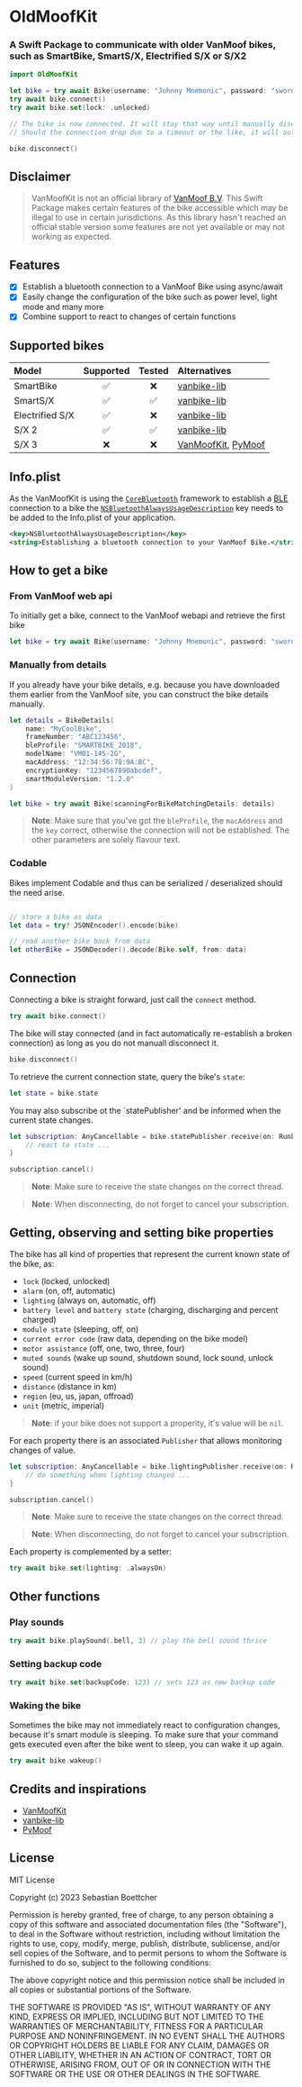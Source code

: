 # OldMoofKit

### A Swift Package to communicate with older VanMoof bikes, such as SmartBike, SmartS/X, Electrified S/X or S/X2

```swift
import OldMoofKit

let bike = try await Bike(username: "Johnny Mnemonic", password: "swordfish") // queries the vanmoof web api
try await bike.connect()
try await bike.set(lock: .unlocked)

// The bike is now connected. It will stay that way until manually disconnected.
// Should the connection drop due to a timeout or the like, it will automatically get restored.

bike.disconnect()
```

## Disclaimer

> VanMoofKit is not an official library of [VanMoof B.V](https://vanmoof.com). This Swift Package makes certain features of the bike accessible which may be illegal to use in certain jurisdictions. As this library hasn't reached an official stable version some features are not yet available or may not working as expected.

## Features

- [x] Establish a bluetooth connection to a VanMoof Bike using async/await
- [x] Easily change the configuration of the bike such as power level, light mode and many more
- [x] Combine support to react to changes of certain functions

## Supported bikes

Model           | Supported          | Tested              | Alternatives
:-------------- | :----------------: | :-----------------: | :-------------
SmartBike       | :white_check_mark: |  :x:                | [vanbike-lib](https://github.com/Poket-Jony/vanbike-lib/tree/main)
SmartS/X        | :white_check_mark: |  :white_check_mark: | [vanbike-lib](https://github.com/Poket-Jony/vanbike-lib/tree/main)
Electrified S/X | :white_check_mark: |  :x:                | [vanbike-lib](https://github.com/Poket-Jony/vanbike-lib/tree/main)
S/X 2           | :white_check_mark: |  :white_check_mark: | [vanbike-lib](https://github.com/Poket-Jony/vanbike-lib/tree/main)
S/X 3           |  :x:               |  :x:                | [VanMoofKit](https://github.com/SvenTiigi/VanMoofKit), [PyMoof](https://github.com/quantsini/pymoof/tree/main)


## Info.plist

As the VanMoofKit is using the [`CoreBluetooth`](https://developer.apple.com/documentation/corebluetooth) framework to establish a [BLE](https://wikipedia.org/wiki/Bluetooth_Low_Energy) connection to a bike the [`NSBluetoothAlwaysUsageDescription`](https://developer.apple.com/documentation/bundleresources/information_property_list/nsbluetoothalwaysusagedescription) key needs to be added to the Info.plist of your application.

```xml
<key>NSBluetoothAlwaysUsageDescription</key>
<string>Establishing a bluetooth connection to your VanMoof Bike.</string>
```

## How to get a bike

### From VanMoof web api

To initially get a bike, connect to the VanMoof webapi and retrieve the first bike

```swift
let bike = try await Bike(username: "Johnny Mnemonic", password: "swordfish")
```

### Manually from details

If you already have your bike details, e.g. because you have downloaded them earlier from the VanMoof site, you can construct the bike details manually.

```swift
let details = BikeDetails(
    name: "MyCoolBike",
    frameNumber: "ABC123456",
    bleProfile: "SMARTBIKE_2018",
    modelName: "VM01-145-2G",
    macAddress: "12:34:56:78:9A:BC",
    encryptionKey: "1234567890abcdef",
    smartModuleVersion: "1.2.0"
)

let bike = try await Bike(scanningForBikeMatchingDetails: details)
```

> **Note**: Make sure that you've got the `bleProfile`, the `macAddress` and the `key` correct, otherwise the connection will not be established. The other parameters are solely flavour text.

### Codable

Bikes implement Codable and thus can be serialized / deserialized should the need arise.

```swift

// store a bike as data
let data = try? JSONEncoder().encode(bike)

// read another bike back from data
let otherBike = JSONDecoder().decode(Bike.self, from: data)
```

## Connection

Connecting a bike is straight forward, just call the `connect` method. 

```swift
try await bike.connect()
```

The bike will stay connected (and in fact automatically re-establish a broken connection) as long as you do not manuall disconnect it.

```swift
bike.disconnect()
```

To retrieve the current connection state, query the bike's `state`:

```swift
let state = bike.state
```

You may also subscribe ot the `statePublisher' and be informed when the current state changes.

```swift
let subscription: AnyCancellable = bike.statePublisher.receive(on: RunLoop.main).sink { state in
    // react to state ...
}

subscription.cancel()
```

> **Note**: Make sure to receive the state changes on the correct thread.

> **Note**: When disconnecting, do not forget to cancel your subscription.

## Getting, observing and setting bike properties

The bike has all kind of properties that represent the current known state of the bike, as:

- `lock` (locked, unlocked)
- `alarm` (on, off, automatic)
- `lighting` (always on, automatic, off)
- `battery level` and `battery state` (charging, discharging and percent charged)
- `module state` (sleeping, off, on)
- `current error code` (raw data, depending on the bike model)
- `motor assistance` (off, one, two, three, four)
- `muted sounds` (wake up sound, shutdown sound, lock sound, unlock sound)
- `speed` (current speed in km/h)
- `distance` (distance in km)
- `region` (eu, us, japan, offroad)
- `unit` (metric, imperial)

> **Note**: if your bike does not support a properity, it's value will be `nil`.

For each property there is an associated `Publisher` that allows monitoring changes of value.

```swift
let subscription: AnyCancellable = bike.lightingPublisher.receive(on: RunLoop.main).sink { state in
    // do something when lighting changed ...
}

subscription.cancel()
```
> **Note**: Make sure to receive the state changes on the correct thread.

> **Note**: When disconnecting, do not forget to cancel your subscription.

Each property is complemented by a setter:

```swift
try await bike.set(lighting: .alwaysOn)
```

## Other functions

### Play sounds

```swift
try await bike.playSound(.bell, 3) // play the bell sound thrice
```

### Setting backup code

```swift
try await bike.set(backupCode: 123) // sets 123 as new backup code
```

### Waking the bike

Sometimes the bike may not immediately react to configuration changes, because it's smart module is sleeping.
To make sure that your command gets executed even after the bike went to sleep, you can wake it up again.

```swift
try await bike.wakeup()
```

## Credits and inspirations

* [VanMoofKit](https://github.com/SvenTiigi/VanMoofKit)
* [vanbike-lib](https://github.com/Poket-Jony/vanbike-lib/tree/main)
* [PyMoof](https://github.com/quantsini/pymoof/tree/main)

## License

MIT License

Copyright (c) 2023 Sebastian Boettcher

Permission is hereby granted, free of charge, to any person obtaining a copy
of this software and associated documentation files (the "Software"), to deal
in the Software without restriction, including without limitation the rights
to use, copy, modify, merge, publish, distribute, sublicense, and/or sell
copies of the Software, and to permit persons to whom the Software is
furnished to do so, subject to the following conditions:

The above copyright notice and this permission notice shall be included in all
copies or substantial portions of the Software.

THE SOFTWARE IS PROVIDED "AS IS", WITHOUT WARRANTY OF ANY KIND, EXPRESS OR
IMPLIED, INCLUDING BUT NOT LIMITED TO THE WARRANTIES OF MERCHANTABILITY,
FITNESS FOR A PARTICULAR PURPOSE AND NONINFRINGEMENT. IN NO EVENT SHALL THE
AUTHORS OR COPYRIGHT HOLDERS BE LIABLE FOR ANY CLAIM, DAMAGES OR OTHER
LIABILITY, WHETHER IN AN ACTION OF CONTRACT, TORT OR OTHERWISE, ARISING FROM,
OUT OF OR IN CONNECTION WITH THE SOFTWARE OR THE USE OR OTHER DEALINGS IN THE
SOFTWARE.

